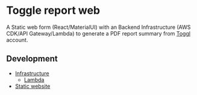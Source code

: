 # Toggle report web

A Static web form (React/MaterialUI) with an Backend Infrastructure (AWS CDK/API Gateway/Lambda) to generate a PDF report summary from [Toggl](https://toggl.com/) account.

## Development

 - [Infrastructure](./TogglReportService/README.md)
    - [Lambda](./TogglReportService/resources/README.md)
 - [Static website](./Website/README.md)
